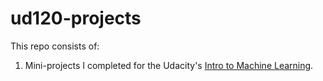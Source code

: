 ud120-projects
==============

This repo consists of: 

1. Mini-projects I completed for the Udacity's [Intro to Machine Learning](https://www.udacity.com/courses/ud120).  

